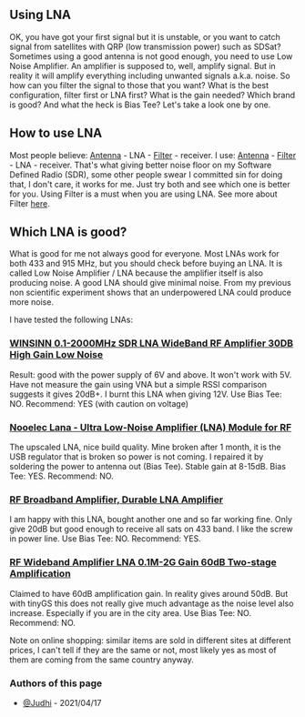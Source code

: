 ## Using LNA

OK, you have got your first signal but it is unstable, or you want to catch signal from satellites with QRP (low transmission power) such as SDSat? Sometimes using a good antenna is not good enough, you need to use Low Noise Amplifier. 
An amplifier is supposed to, well, amplify signal. But in reality it will amplify everything including unwanted signals a.k.a. noise. So how can you filter the signal to those that you want? What is the best configuration, filter first or LNA first? What is the gain needed? Which brand is good? And what the heck is Bias Tee? Let's take a look one by one.

## How to use LNA

Most people believe: [Antenna](Antenna.md) - LNA - [Filter](Filter.md) - receiver. I use: [Antenna](Antenna.md) - [Filter](Filter.md) - LNA - receiver. That's what giving better noise floor on my Software Defined Radio (SDR), some other people swear I committed sin for doing that, I don't care, it works for me. Just try both and see which one is better for you. Using Filter is a must when you are using LNA. See more about Filter [here](Filter.md).

## Which LNA is good?

What is good for me not always good for everyone. Most LNAs work for both 433 and 915 MHz, but you should check before buying an LNA.
It is called Low Noise Amplifier / LNA because the amplifier itself is also producing noise. 
A good LNA should give minimal noise. From my previous non scientific experiment shows that an underpowered LNA could produce more noise.

I have tested the following LNAs:

### [WINSINN 0.1-2000MHz SDR LNA WideBand RF Amplifier 30DB High Gain Low Noise](https://www.amazon.com/gp/product/B084YQ8V2H/ref=ppx_yo_dt_b_asin_title_o02_s01?ie=UTF8&psc=1)

Result: good with the power supply of 6V and above. It won't work with 5V. Have not measure the gain using VNA but a simple RSSI comparison suggests it gives 20dB+. I burnt this LNA when giving 12V. 
Use Bias Tee: NO.
Recommend: YES (with caution on voltage)

### [Nooelec Lana - Ultra Low-Noise Amplifier (LNA) Module for RF](https://www.amazon.com/gp/product/B07XNLJ9X2/ref=ppx_yo_dt_b_asin_title_o02_s01?ie=UTF8&psc=1)

The upscaled LNA, nice build quality. Mine broken after 1 month, it is the USB regulator that is broken so power is not coming. I repaired it by soldering the power to antenna out (Bias Tee). Stable gain at 8-15dB. 
Bias Tee: YES.
Recommend: NO.

### [RF Broadband Amplifier, Durable LNA Amplifier](https://www.amazon.ae/gp/product/B08L52PMS3/ref=ppx_yo_dt_b_asin_title_o00_s00?ie=UTF8&psc=1)

I am happy with this LNA, bought another one and so far working fine. Only give 20dB but good enough to receive all sats on 433 band. I like the screw in power line. 
Use Bias Tee: NO.
Recommend: YES.

### [RF Wideband Amplifier LNA 0.1M-2G Gain 60dB Two-stage Amplification](https://www.banggood.com/RF-Wideband-Amplifier-LNA-0_1M-2G-Gain-60dB-Two-stage-Amplification-p-1253132.html?rmmds=myorder&cur_warehouse=CN)

Claimed to have 60dB amplification gain. In reality gives around 50dB. But with tinyGS this does not really give much advantage as the noise level also increase. Especially if you are in the city area.
Use Bias Tee: NO.
Recommend: NO.

Note on online shopping: similar items are sold in different sites at different prices, I can't tell if they are the same or not, most likely yes as most of them are coming from the same country anyway.

### Authors of this page
- [@Judhi](https://github.com/judhi) - 2021/04/17
